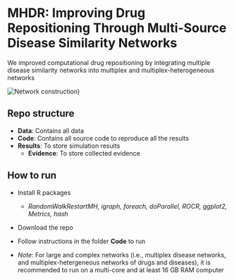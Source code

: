 # MHDR: Improving Drug Repositioning Through Multi-Source Disease Similarity Networks
We improved computational drug repositioning by integrating multiple disease similarity networks into multiplex and multiplex-heterogeneous networks

![Network construction](https://github.com/hauldhut/MHDR/blob/main/Figure1.png))

## Repo structure
- **Data**: Contains all data 
- **Code**: Contains all source code to reproduce all the results
- **Results**: To store simulation results
  - **Evidence**: To store collected evidence

## How to run
- Install R packages
  - *RandomWalkRestartMH, igraph, foreach, doParallel, ROCR, ggplot2, Metrics, hash*
- Download the repo
- Follow instructions in the folder **Code** to run
  
- *Note*: For large and complex networks (i.e., multiplex disease networks, and multiplex-hetergeneous networks of drugs and diseases), it is recommended to run on a multi-core and at least 16 GB RAM computer
